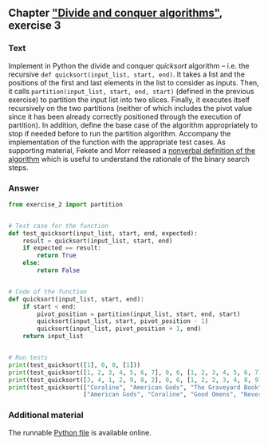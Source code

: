 ## Chapter ["Divide and conquer algorithms"](https://comp-think.github.io/book/09.pdf), exercise 3

### Text
Implement in Python the divide and conquer *quicksort* algorithm – i.e. the recursive `def quicksort(input_list, start, end)`​. It takes a list and the positions of the first and last elements in the list to consider as inputs. Then, it calls `partition(input_list, start, end, start)` (defined in the previous exercise) to partition the input list into two slices. Finally, it executes itself recursively on the two partitions (neither of which includes the pivot value since it has been already correctly positioned through the execution of partition). In addition, define the base case of the algorithm appropriately to stop if needed before to run the partition algorithm. Accompany the implementation of the function with the appropriate test cases. As supporting material, Fekete and Morr released a [nonverbal definition of the algorithm](https://comp-think.github.io/material/quick-sort.pdf) which is useful to understand the rationale of the binary search steps.

### Answer
```python
from exercise_2 import partition


# Test case for the function
def test_quicksort(input_list, start, end, expected):
    result = quicksort(input_list, start, end)
    if expected == result:
        return True
    else:
        return False


# Code of the function
def quicksort(input_list, start, end):
    if start < end:
        pivot_position = partition(input_list, start, end, start)
        quicksort(input_list, start, pivot_position - 1)
        quicksort(input_list, pivot_position + 1, end)
    return input_list


# Run tests
print(test_quicksort([1], 0, 0, [1]))
print(test_quicksort([1, 2, 3, 4, 5, 6, 7], 0, 6, [1, 2, 3, 4, 5, 6, 7]))
print(test_quicksort([3, 4, 1, 2, 9, 8, 2], 0, 6, [1, 2, 2, 3, 4, 8, 9]))
print(test_quicksort(["Coraline", "American Gods", "The Graveyard Book", "Good Omens", "Neverwhere"], 0, 4,
                     ["American Gods", "Coraline", "Good Omens", "Neverwhere", "The Graveyard Book"]))
```

### Additional material
The runnable [Python file](exercise_3.py) is available online.